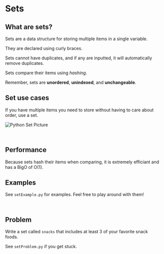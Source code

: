 # Sets

## What are sets?
Sets are a data structure for storing multiple items in a single variable.

They are declared using curly braces.

Sets cannot have duplicates, and if any are inputted, it will automatically remove duplicates.

Sets compare their items using *hashing*.

Remember, sets are **unordered**,  **unindexed**, and **unchangeable**.
<br />

## Set use cases
If you have multiple items you need to store without having to care about order, use a set. 

![Python Set Picture](https://static.thegeekstuff.com/wp-content/uploads/2019/04/python-set.png)

<br />

## Performance
Because sets hash their items when comparing, it is extremely efficiant and has a BigO of O(1).

## Examples

See `setExample.py` for examples. Feel free to play around with them!

<br />

## Problem
Write a set called `snacks` that includes at least 3 of your favorite snack foods.

See `setProblem.py` if you get stuck.